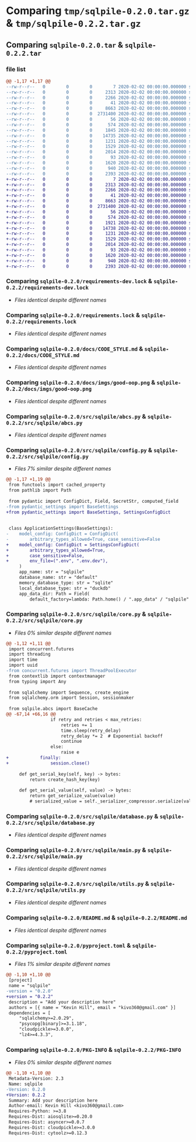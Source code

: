 # Comparing `tmp/sqlpile-0.2.0.tar.gz` & `tmp/sqlpile-0.2.2.tar.gz`

## Comparing `sqlpile-0.2.0.tar` & `sqlpile-0.2.2.tar`

### file list

```diff
@@ -1,17 +1,17 @@
--rw-r--r--   0        0        0        7 2020-02-02 00:00:00.000000 sqlpile-0.2.0/.python-version
--rw-r--r--   0        0        0     2313 2020-02-02 00:00:00.000000 sqlpile-0.2.0/requirements-dev.lock
--rw-r--r--   0        0        0     2266 2020-02-02 00:00:00.000000 sqlpile-0.2.0/requirements.lock
--rw-r--r--   0        0        0       41 2020-02-02 00:00:00.000000 sqlpile-0.2.0/.vscode/settings.json
--rw-r--r--   0        0        0     8663 2020-02-02 00:00:00.000000 sqlpile-0.2.0/docs/CODE_STYLE.md
--rw-r--r--   0        0        0  2731400 2020-02-02 00:00:00.000000 sqlpile-0.2.0/docs/imgs/good-oop.png
--rw-r--r--   0        0        0       56 2020-02-02 00:00:00.000000 sqlpile-0.2.0/src/sqlpile/__init__.py
--rw-r--r--   0        0        0      574 2020-02-02 00:00:00.000000 sqlpile-0.2.0/src/sqlpile/abcs.py
--rw-r--r--   0        0        0     1845 2020-02-02 00:00:00.000000 sqlpile-0.2.0/src/sqlpile/config.py
--rw-r--r--   0        0        0    14735 2020-02-02 00:00:00.000000 sqlpile-0.2.0/src/sqlpile/core.py
--rw-r--r--   0        0        0     1231 2020-02-02 00:00:00.000000 sqlpile-0.2.0/src/sqlpile/database.py
--rw-r--r--   0        0        0     1529 2020-02-02 00:00:00.000000 sqlpile-0.2.0/src/sqlpile/main.py
--rw-r--r--   0        0        0     2014 2020-02-02 00:00:00.000000 sqlpile-0.2.0/src/sqlpile/utils.py
--rw-r--r--   0        0        0       93 2020-02-02 00:00:00.000000 sqlpile-0.2.0/.gitignore
--rw-r--r--   0        0        0     1620 2020-02-02 00:00:00.000000 sqlpile-0.2.0/README.md
--rw-r--r--   0        0        0      940 2020-02-02 00:00:00.000000 sqlpile-0.2.0/pyproject.toml
--rw-r--r--   0        0        0     2393 2020-02-02 00:00:00.000000 sqlpile-0.2.0/PKG-INFO
+-rw-r--r--   0        0        0        7 2020-02-02 00:00:00.000000 sqlpile-0.2.2/.python-version
+-rw-r--r--   0        0        0     2313 2020-02-02 00:00:00.000000 sqlpile-0.2.2/requirements-dev.lock
+-rw-r--r--   0        0        0     2266 2020-02-02 00:00:00.000000 sqlpile-0.2.2/requirements.lock
+-rw-r--r--   0        0        0       41 2020-02-02 00:00:00.000000 sqlpile-0.2.2/.vscode/settings.json
+-rw-r--r--   0        0        0     8663 2020-02-02 00:00:00.000000 sqlpile-0.2.2/docs/CODE_STYLE.md
+-rw-r--r--   0        0        0  2731400 2020-02-02 00:00:00.000000 sqlpile-0.2.2/docs/imgs/good-oop.png
+-rw-r--r--   0        0        0       56 2020-02-02 00:00:00.000000 sqlpile-0.2.2/src/sqlpile/__init__.py
+-rw-r--r--   0        0        0      574 2020-02-02 00:00:00.000000 sqlpile-0.2.2/src/sqlpile/abcs.py
+-rw-r--r--   0        0        0     1921 2020-02-02 00:00:00.000000 sqlpile-0.2.2/src/sqlpile/config.py
+-rw-r--r--   0        0        0    14738 2020-02-02 00:00:00.000000 sqlpile-0.2.2/src/sqlpile/core.py
+-rw-r--r--   0        0        0     1231 2020-02-02 00:00:00.000000 sqlpile-0.2.2/src/sqlpile/database.py
+-rw-r--r--   0        0        0     1529 2020-02-02 00:00:00.000000 sqlpile-0.2.2/src/sqlpile/main.py
+-rw-r--r--   0        0        0     2014 2020-02-02 00:00:00.000000 sqlpile-0.2.2/src/sqlpile/utils.py
+-rw-r--r--   0        0        0       93 2020-02-02 00:00:00.000000 sqlpile-0.2.2/.gitignore
+-rw-r--r--   0        0        0     1620 2020-02-02 00:00:00.000000 sqlpile-0.2.2/README.md
+-rw-r--r--   0        0        0      940 2020-02-02 00:00:00.000000 sqlpile-0.2.2/pyproject.toml
+-rw-r--r--   0        0        0     2393 2020-02-02 00:00:00.000000 sqlpile-0.2.2/PKG-INFO
```

### Comparing `sqlpile-0.2.0/requirements-dev.lock` & `sqlpile-0.2.2/requirements-dev.lock`

 * *Files identical despite different names*

### Comparing `sqlpile-0.2.0/requirements.lock` & `sqlpile-0.2.2/requirements.lock`

 * *Files identical despite different names*

### Comparing `sqlpile-0.2.0/docs/CODE_STYLE.md` & `sqlpile-0.2.2/docs/CODE_STYLE.md`

 * *Files identical despite different names*

### Comparing `sqlpile-0.2.0/docs/imgs/good-oop.png` & `sqlpile-0.2.2/docs/imgs/good-oop.png`

 * *Files identical despite different names*

### Comparing `sqlpile-0.2.0/src/sqlpile/abcs.py` & `sqlpile-0.2.2/src/sqlpile/abcs.py`

 * *Files identical despite different names*

### Comparing `sqlpile-0.2.0/src/sqlpile/config.py` & `sqlpile-0.2.2/src/sqlpile/config.py`

 * *Files 7% similar despite different names*

```diff
@@ -1,17 +1,19 @@
 from functools import cached_property
 from pathlib import Path
 
 from pydantic import ConfigDict, Field, SecretStr, computed_field
-from pydantic_settings import BaseSettings
+from pydantic_settings import BaseSettings, SettingsConfigDict
 
 
 class ApplicationSettings(BaseSettings):
-    model_config: ConfigDict = ConfigDict(
-        arbitrary_types_allowed=True, case_sensitive=False
+    model_config: ConfigDict = SettingsConfigDict(
+        arbitrary_types_allowed=True,
+        case_sensitive=False,
+        env_file=(".env", ".env.dev"),
     )
     app_name: str = "sqlpile"
     database_name: str = "default"
     memory_database_type: str = "sqlite"
     local_database_type: str = "duckdb"
     app_data_dir: Path = Field(
         default_factory=lambda: Path.home() / ".app_data" / "sqlpile" / "databases"
```

### Comparing `sqlpile-0.2.0/src/sqlpile/core.py` & `sqlpile-0.2.2/src/sqlpile/core.py`

 * *Files 0% similar despite different names*

```diff
@@ -1,12 +1,11 @@
 import concurrent.futures
 import threading
 import time
 import uuid
-from concurrent.futures import ThreadPoolExecutor
 from contextlib import contextmanager
 from typing import Any
 
 from sqlalchemy import Sequence, create_engine
 from sqlalchemy.orm import Session, sessionmaker
 
 from sqlpile.abcs import BaseCache
@@ -67,14 +66,16 @@
                 if retry and retries < max_retries:
                     retries += 1
                     time.sleep(retry_delay)
                     retry_delay *= 2  # Exponential backoff
                     continue
                 else:
                     raise e
+            finally:
+                session.close()
 
     def get_serial_key(self, key) -> bytes:
         return create_hash_key(key)
 
     def get_serial_value(self, value) -> bytes:
         return get_serialize_value(value)
         # serialized_value = self._serializer_compressor.serialize(value)
```

### Comparing `sqlpile-0.2.0/src/sqlpile/database.py` & `sqlpile-0.2.2/src/sqlpile/database.py`

 * *Files identical despite different names*

### Comparing `sqlpile-0.2.0/src/sqlpile/main.py` & `sqlpile-0.2.2/src/sqlpile/main.py`

 * *Files identical despite different names*

### Comparing `sqlpile-0.2.0/src/sqlpile/utils.py` & `sqlpile-0.2.2/src/sqlpile/utils.py`

 * *Files identical despite different names*

### Comparing `sqlpile-0.2.0/README.md` & `sqlpile-0.2.2/README.md`

 * *Files identical despite different names*

### Comparing `sqlpile-0.2.0/pyproject.toml` & `sqlpile-0.2.2/pyproject.toml`

 * *Files 1% similar despite different names*

```diff
@@ -1,10 +1,10 @@
 [project]
 name = "sqlpile"
-version = "0.2.0"
+version = "0.2.2"
 description = "Add your description here"
 authors = [{ name = "Kevin Hill", email = "kivo360@gmail.com" }]
 dependencies = [
     "sqlalchemy>=2.0.29",
     "psycopg[binary]>=3.1.18",
     "cloudpickle>=3.0.0",
     "lz4>=4.3.3",
```

### Comparing `sqlpile-0.2.0/PKG-INFO` & `sqlpile-0.2.2/PKG-INFO`

 * *Files 0% similar despite different names*

```diff
@@ -1,10 +1,10 @@
 Metadata-Version: 2.3
 Name: sqlpile
-Version: 0.2.0
+Version: 0.2.2
 Summary: Add your description here
 Author-email: Kevin Hill <kivo360@gmail.com>
 Requires-Python: >=3.8
 Requires-Dist: aiosqlite>=0.20.0
 Requires-Dist: asyncer>=0.0.7
 Requires-Dist: cloudpickle>=3.0.0
 Requires-Dist: cytoolz>=0.12.3
```

